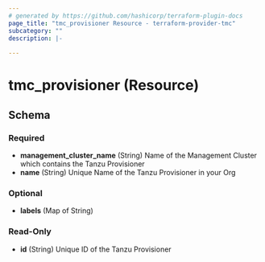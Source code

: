 ```yaml
---
# generated by https://github.com/hashicorp/terraform-plugin-docs
page_title: "tmc_provisioner Resource - terraform-provider-tmc"
subcategory: ""
description: |-
  
---
```


# tmc_provisioner (Resource)





<!-- schema generated by tfplugindocs -->
## Schema

### Required

- **management_cluster_name** (String) Name of the Management Cluster which contains the Tanzu Provisioner
- **name** (String) Unique Name of the Tanzu Provisioner in your Org

### Optional

- **labels** (Map of String)

### Read-Only

- **id** (String) Unique ID of the Tanzu Provisioner


